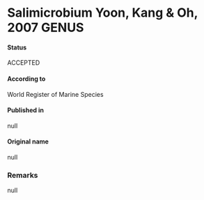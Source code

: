 Salimicrobium Yoon, Kang & Oh, 2007 GENUS
=======

#### Status
ACCEPTED

#### According to
World Register of Marine Species

#### Published in
null

#### Original name
null

### Remarks
null